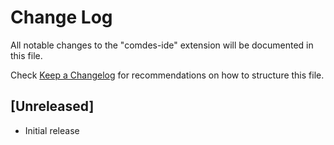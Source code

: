 # Change Log

All notable changes to the "comdes-ide" extension will be documented in this file.

Check [Keep a Changelog](http://keepachangelog.com/) for recommendations on how to structure this file.

## [Unreleased]

- Initial release